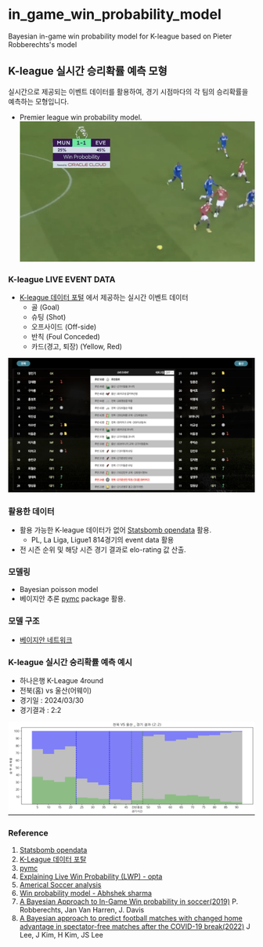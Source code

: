 # in_game_win_probability_model
 Bayesian in-game win probability model for K-league based on Pieter Robberechts's model


## K-league 실시간 승리확률 예측 모형

실시간으로 제공되는 이벤트 데이터를 활용하여, 경기 시점마다의 각 팀의 승리확률을 예측하는 모형입니다.

- Premier league win probability model.
![alt text](image/image.png)

### K-league LIVE EVENT DATA
- [K-league 데이터 포털](https://data.kleague.com/) 에서 제공하는 실시간 이벤트 데이터
    - 골 (Goal)
    - 슈팅 (Shot)
    - 오프사이드 (Off-side)
    - 반칙 (Foul Conceded)
    - 카드(경고, 퇴장) (Yellow, Red)

![alt text](image/k-league_live_event.png)

### 활용한 데이터
- 활용 가능한 K-league 데이터가 없어 [Statsbomb opendata](https://github.com/statsbomb/open-data) 활용.
   - PL, La Liga, Ligue1 814경기의 event data 활용
- 전 시즌 순위 및 해당 시즌 경기 결과로 elo-rating 값 산출. 

### 모델링
- Bayesian poisson model
- 베이지안 추론 [pymc](https://www.pymc.io/) package 활용.

### 모델 구조
- [베이지안 네트워크](graphical_structure.pdf)


### K-league 실시간 숭리확률 예측 예시
- 하나은행 K-League 4round
- 전북(홈) vs 울산(어웨이) 
- 경기일 : 2024/03/30
- 경기결과 : 2:2

![alt text](image/application_case.png)

### Reference
1. [Statsbomb opendata](https://github.com/statsbomb/open-data)
2. [K-League 데이터 포탈](https://data.kleague.com/)
3. [pymc](https://www.pymc.io/)
4. [Explaining Live Win Probability (LWP) - opta](https://theanalyst.com/eu/2021/11/live-win-probability/)
5. [Americal Soccer analysis](https://www.americansocceranalysis.com/home/2021/7/16/we-have-a-new-win-probability-model)
6. [Win probability model - Abhshek sharma](https://sharmaabhishekk.github.io/projects/win-probability-implementation)
7. [A Bayesian Approach to In-Game Win probability in soccer(2019)](https://dl.acm.org/doi/10.1145/3447548.3467194) P. Robberechts, Jan Van Harren, J. Davis
8. [A Bayesian approach to predict football matches with changed home advantage in spectator-free matches after the COVID-19 break(2022)](https://www.mdpi.com/1099-4300/24/3/366) J Lee, J Kim, H Kim, JS Lee

